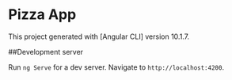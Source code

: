 # Pizza App

This project generated with [Angular CLI] version 10.1.7.

##Development server

Run `ng Serve` for a dev server. Navigate to `http://localhost:4200`.